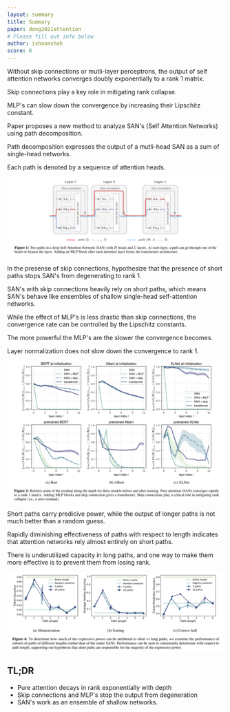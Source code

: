 ```yaml
---
layout: summary
title: Summary
paper: dong2021attention
# Please fill out info below
author: ishanashah
score: 6
---
```


Without skip connections or mutli-layer perceptrons, the output of self attention networks converges doubly exponentially to a rank 1 matrix.

Skip connections play a key role in mitigating rank collapse.

MLP's can slow down the convergence by increasing their Lipschitz constant.

Paper proposes a new method to analyze SAN's (Self Attention Networks) using path decomposition.

Path decomposition expresses the output of a mutli-head SAN as a sum of single-head networks.

Each path is denoted by a sequence of attention heads.

![Figure 1](dong2021attention_2a.PNG)

In the presense of skip connections, hypothesize that the presence of short paths stops SAN's from degenerating to rank 1.

SAN's with skip connections heavily rely on short paths, which means SAN's behave like ensembles of shallow single-head self-attention networks.

While the effect of MLP's is less drastic than skip connections, the convergence rate can be controlled by the Lipschitz constants.

The more powerful the MLP's are the slower the convergence becomes.

Layer normalization does not slow down the convergence to rank 1.

![Figure 2](dong2021attention_2b.PNG)

Short paths carry predicive power, while the output of longer paths is not much better than a random guess.

Rapidly diminishing effectiveness of paths with respect to length indicates that attention networks rely almost entirely on short paths.

There is underutilized capacity in long paths, and one way to make them more effective is to prevent them from losing rank.

![Figure 4](dong2021attention_2c.PNG)

## TL;DR
* Pure attention decays in rank exponentially with depth
* Skip connections and MLP's stop the output from degeneration
* SAN's work as an ensemble of shallow networks.
